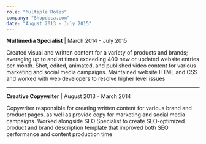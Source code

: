 ```yaml
---
role: "Multiple Roles"
company: "Shopdeca.com"
date: "August 2013 - July 2015"
---
```


**Multimedia Specialist** | March 2014 - July 2015

Created visual and written content for a variety of products and brands; averaging up to and at times exceeding 400 new or updated website entries per month. Shot, edited, animated, and published video content for various marketing and social media campaigns. Maintained website HTML and CSS and worked with web developers to resolve higher level issues

----

**Creative Copywriter** | August 2013 - March 2014

Copywriter responsible for creating written content for various brand and product pages, as well as provide copy for marketing and social media campaigns. Worked alongside SEO Specialist to create SEO-optimized product and brand description template that improved both SEO performance and content production time

